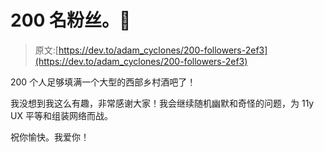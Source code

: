 # 200 名粉丝。🎉

> 原文:[https://dev.to/adam_cyclones/200-followers-2ef3](https://dev.to/adam_cyclones/200-followers-2ef3)

200 个人足够填满一个大型的西部乡村酒吧了！

我没想到我这么有趣，非常感谢大家！我会继续随机幽默和奇怪的问题，为 11y UX 平等和组装网络而战。

祝你愉快。我爱你！